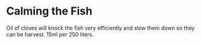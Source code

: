 # Calming the Fish

Oil of cloves will knock the fish very efficiently and slow them down so they can be harvest. 15ml per 250 liters. 